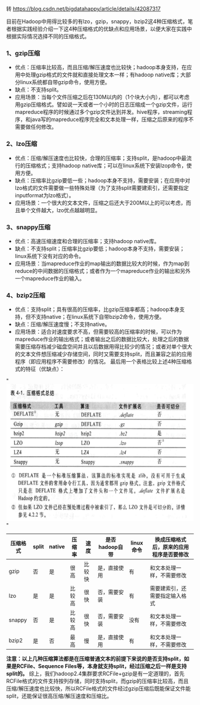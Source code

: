 转 https://blog.csdn.net/bigdatahappy/article/details/42087317

目前在Hadoop中用得比较多的有lzo，gzip，snappy，bzip2这4种压缩格式，笔者根据实践经验介绍一下这4种压缩格式的优缺点和应用场景，以便大家在实践中根据实际情况选择不同的压缩格式。
### 1、gzip压缩
- 优点：压缩率比较高，而且压缩/解压速度也比较快；hadoop本身支持，在应用中处理gzip格式的文件就和直接处理文本一样；有hadoop native库；大部分linux系统都自带gzip命令，使用方便。
- 缺点：不支持split。
- 应用场景：当每个文件压缩之后在130M以内的（1个块大小内），都可以考虑用gzip压缩格式。譬如说一天或者一个小时的日志压缩成一个gzip文件，运行mapreduce程序的时候通过多个gzip文件达到并发。hive程序，streaming程序，和java写的mapreduce程序完全和文本处理一样，压缩之后原来的程序不需要做任何修改。
### 2、lzo压缩
- 优点：压缩/解压速度也比较快，合理的压缩率；支持split，是hadoop中最流行的压缩格式；支持hadoop native库；可以在linux系统下安装lzop命令，使用方便。
- 缺点：压缩率比gzip要低一些；hadoop本身不支持，需要安装；在应用中对lzo格式的文件需要做一些特殊处理（为了支持split需要建索引，还需要指定inputformat为lzo格式）。
- 应用场景：一个很大的文本文件，压缩之后还大于200M以上的可以考虑，而且单个文件越大，lzo优点越越明显。
### 3、snappy压缩
- 优点：高速压缩速度和合理的压缩率；支持hadoop native库。
- 缺点：不支持split；压缩率比gzip要低；hadoop本身不支持，需要安装；linux系统下没有对应的命令。
- 应用场景：当mapreduce作业的map输出的数据比较大的时候，作为map到reduce的中间数据的压缩格式；或者作为一个mapreduce作业的输出和另外一个mapreduce作业的输入。
### 4、bzip2压缩
- 优点：支持split；具有很高的压缩率，比gzip压缩率都高；hadoop本身支持，但不支持native；在linux系统下自带bzip2命令，使用方便。
- 缺点：压缩/解压速度慢；不支持native。
- 应用场景：适合对速度要求不高，但需要较高的压缩率的时候，可以作为mapreduce作业的输出格式；或者输出之后的数据比较大，处理之后的数据需要压缩存档减少磁盘空间并且以后数据用得比较少的情况；或者对单个很大的文本文件想压缩减少存储空间，同时又需要支持split，而且兼容之前的应用程序（即应用程序不需要修改）的情况。
最后用一个表格比较上述4种压缩格式的特征（优缺点）：

"<img src="./pics/compress.png" width = "523" height = "368" />"

| 压缩格式 | split | native | 压缩率 | 速度   | 是否hadoop自带 | linux命令 | 换成压缩格式后，原来的应用程序是否要修改 |
| -------- | ----- | ------ | ------ | ------ | -------------- | --------- | ---------------------------------------- |
| gzip     | 否    | 是     | 很高   | 比较快 | 是，直接使用   | 有        | 和文本处理一样，不需要修改               |
| lzo      | 是    | 是     | 比较高 | 很快   | 否，需要安装   | 有        | 需要建索引，还需要指定输入格式           |
| snappy   | 否    | 是     | 比较高 | 很快   | 否，需要安装   | 没有      | 和文本处理一样，不需要修改               |
| bzip2    | 是    | 否     | 最高   | 慢     | 是，直接使用   | 有        | 和文本处理一样，不需要修改               |


**注意：以上几种压缩算法都是在压缩普通文本的前提下来说的是否支持split，如果是RCFile、Sequence Files等，本身就支持split，经过压缩之后一样是支持split的。**
综上，我们hadoop2.4集群要求RCFile+gzip是有一定道理的，首先RCFile格式的文件支持按列存储，同时支持split，而gzip的压缩率比较高，而且压缩/解压速度也比较快，所以RCFile格式的文件经过gzip压缩后既能保证文件能split，还能保证很高压缩/解压速度和压缩比。


